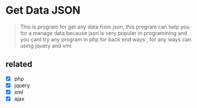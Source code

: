  # Get Data JSON
 > This is program for get any data from json, this program can help you for a manage data because json is very populer in programming and you cant try any program in php for back end ways , for any ways can using jquery and xml
 
 ## related
 - [x] php 
 - [x] jquery
 - [x] xml
 - [x] ajax

